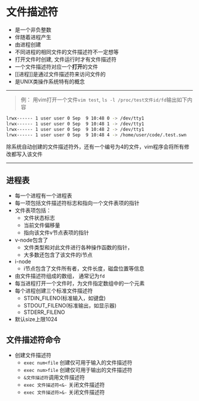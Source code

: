 # 文件描述符

- 是一个非负整数
- 伴随着进程产生
- 由进程创建
- 不同进程的相同文件的文件描述符不一定想等
- 打开文件时创建, 文件运行时才有文件描述符
- 一个文件描述符对应一个**打开**的文件
- [[进程]]是通过文件描述符来访问文件的
- 是UNIX类操作系统特有的概念

***

> 例： 用vim打开一个文件`vim test`, `ls -l /proc/test文件id/fd`输出如下内容

```bash
lrwx------ 1 user user 0 Sep  9 10:48 0 -> /dev/tty1
lrwx------ 1 user user 0 Sep  9 10:48 1 -> /dev/tty1
lrwx------ 1 user user 0 Sep  9 10:48 2 -> /dev/tty1
lrwx------ 1 user user 0 Sep  9 10:48 4 -> /home/user/code/.test.swn
```

  除系统自动创建的文件描述符外，还有一个编号为4的文件，vim程序会将所有修改都写入该文件

***
  
## 进程表

- 每一个进程有一个进程表
- 每一项包括文件描述符标志和指向一个文件表项的指针
- 文件表项包括：
  - 文件状态标志 
  - 当前文件偏移量 
  - 指向该文件v节点表项的指针
- v-node包含了
  - 文件类型和对此文件进行各种操作函数的指针，  
  - 大多数还包含了该文件的i节点
- i-node
  - i节点包含了文件所有者，文件长度，磁盘位置等信息 
- 由文件描述符组成的数组， 通常记为`fd`
- 每当进程打开一个文件时，为文件指定数组中的一个元素
- 每个进程创建三个标准文件描述符
  - STDIN_FILENO(标准输入，如键盘) 
  - STDOUT_FILENO(标准输出，如显示器) 
  - STDERR_FILENO 
- 默认size上限1024  


## 文件描述符命令

- 创建文件描述符
  - `exec num<file` 创建仅可用于输入的文件描述符
  - `exec num>file` 创建仅可用于输出的文件描述符
  - `&文件描述符`调用文件描述符
  - `exec 文件描述符<&-` 关闭文件描述符
  - `exec 文件描述符>&-` 关闭文件描述符
